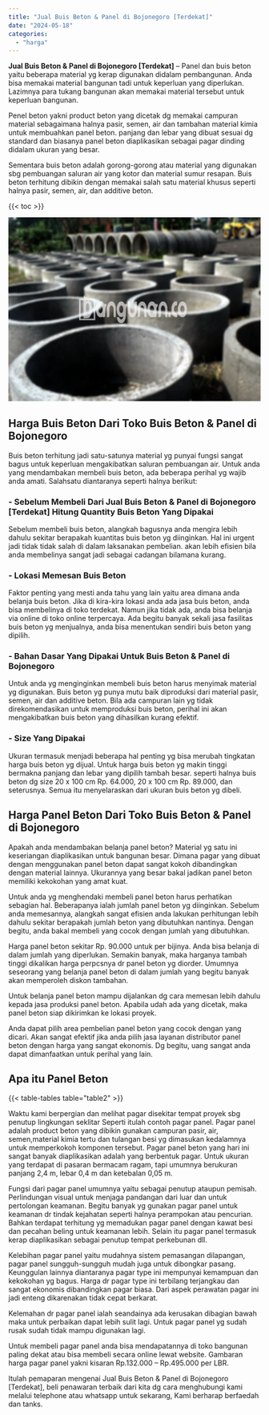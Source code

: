 ```yaml
---
title: "Jual Buis Beton & Panel di Bojonegoro [Terdekat]"
date: "2024-05-18"
categories: 
  - "harga"
---
```


**Jual Buis Beton & Panel di Bojonegoro \[Terdekat\]** – Panel dan buis beton yaitu beberapa material yg kerap digunakan didalam pembangunan. Anda bisa memakai material bangunan tadi untuk keperluan yang diperlukan. Lazimnya para tukang bangunan akan memakai material tersebut untuk keperluan bangunan.

Penel beton yakni product beton yang dicetak dg memakai campuran material sebagaimana halnya pasir, semen, air dan tambahan material kimia untuk membuahkan panel beton. panjang dan lebar yang dibuat sesuai dg standard dan biasanya panel beton diaplikasikan sebagai pagar dinding didalam ukuran yang besar.

Sementara buis beton adalah gorong-gorong atau material yang digunakan sbg pembuangan saluran air yang kotor dan material sumur resapan. Buis beton terhitung dibikin dengan memakai salah satu material khusus seperti halnya pasir, semen, air, dan additive beton.

{{< toc >}}

![Jual Buis Beton & Panel di Bojonegoro [Terdekat]](/images/jual-panel-buis-beton-murah-27.png)

## Harga Buis Beton Dari Toko Buis Beton & Panel di Bojonegoro

Buis beton terhitung jadi satu-satunya material yg punyai fungsi sangat bagus untuk keperluan mengakibatkan saluran pembuangan air. Untuk anda yang mendambakan membeli buis beton, ada beberapa perihal yg wajib anda amati. Salahsatu diantaranya seperti halnya berikut:

### \- Sebelum Membeli Dari Jual Buis Beton & Panel di Bojonegoro \[Terdekat\] Hitung Quantity Buis Beton Yang Dipakai

Sebelum membeli buis beton, alangkah bagusnya anda mengira lebih dahulu sekitar berapakah kuantitas buis beton yg diinginkan. Hal ini urgent jadi tidak tidak salah di dalam laksanakan pembelian. akan lebih efisien bila anda membelinya sangat jadi sebagai cadangan bilamana kurang.

### \- Lokasi Memesan Buis Beton

Faktor penting yang mesti anda tahu yang lain yaitu area dimana anda belanja buis beton. Jika di kira-kira lokasi anda ada jasa buis beton, anda bisa membelinya di toko terdekat. Namun jika tidak ada, anda bisa belanja via online di toko online terpercaya. Ada begitu banyak sekali jasa fasilitas buis beton yg menjualnya, anda bisa menentukan sendiri buis beton yang dipilih.

### \- Bahan Dasar Yang Dipakai Untuk Buis Beton & Panel di Bojonegoro

Untuk anda yg menginginkan membeli buis beton harus menyimak material yg digunakan. Buis beton yg punya mutu baik diproduksi dari material pasir, semen, air dan additive beton. Bila ada campuran lain yg tidak direkomendasikan untuk memproduksi buis beton, perihal ini akan mengakibatkan buis beton yang dihasilkan kurang efektif.

### \- Size Yang Dipakai

Ukuran termasuk menjadi beberapa hal penting yg bisa merubah tingkatan harga buis beton yg dijual. Untuk harga buis beton yg makin tinggi bermakna panjang dan lebar yang dipilih tambah besar. seperti halnya buis beton dg size 20 x 100 cm Rp. 64.000, 20 x 100 cm Rp. 89.000, dan seterusnya. Semua itu menyelaraskan dari ukuran buis beton yg dibeli.

## Harga Panel Beton Dari Toko Buis Beton & Panel di Bojonegoro

Apakah anda mendambakan belanja panel beton? Material yg satu ini keseriangan diaplikasikan untuk bangunan besar. Dimana pagar yang dibuat dengan menggunakan panel beton dapat sangat kokoh dibandingkan dengan material lainnya. Ukurannya yang besar bakal jadikan panel beton memiliki kekokohan yang amat kuat.

Untuk anda yg menghendaki membeli panel beton harus perhatikan sebagian hal. Beberapanya ialah jumlah panel beton yg diinginkan. Sebelum anda memesannya, alangkah sangat efisien anda lakukan perhitungan lebih dahulu sekitar berapakah jumlah beton yang dibutuhkan nantinya. Dengan begitu, anda bakal membeli yang cocok dengan jumlah yang dibutuhkan.

Harga panel beton sekitar Rp. 90.000 untuk per bijinya. Anda bisa belanja di dalam jumlah yang diperlukan. Semakin banyak, maka harganya tambah tinggi dikalikan harga perpcsnya dr panel beton yg diorder. Umumnya seseorang yang belanja panel beton di dalam jumlah yang begitu banyak akan memperoleh diskon tambahan.

Untuk belanja panel beton mampu dijalankan dg cara memesan lebih dahulu kepada jasa produksi panel beton. Apabila udah ada yang dicetak, maka panel beton siap dikirimkan ke lokasi proyek.

Anda dapat pilih area pembelian panel beton yang cocok dengan yang dicari. Akan sangat efektif jika anda pilih jasa layanan distributor panel beton dengan harga yang sangat ekonomis. Dg begitu, uang sangat anda dapat dimanfaatkan untuk perihal yang lain.

## Apa itu Panel Beton

{{< table-tables table="table2" >}}

Waktu kami berpergian dan melihat pagar disekitar tempat proyek sbg penutup lingkungan seklitar Seperti itulah contoh pagar panel. Pagar panel adalah product beton yang dibikin gunakan campuran pasir, air, semen,material kimia tertu dan tulangan besi yg dimasukan kedalamnya untuk memperkokoh komponen tersebut. Pagar panel beton yang hari ini sangat banyak diaplikasikan adalah yang berbentuk pagar. Untuk ukuran yang terdapat di pasaran bermacam ragam, tapi umumnya berukuran panjang 2,4 m, lebar 0,4 m dan ketebalan 0,05 m.

Fungsi dari pagar panel umumnya yaitu sebagai penutup ataupun pemisah. Perlindungan visual untuk menjaga pandangan dari luar dan untuk pertolongan keamanan. Begitu banyak yg gunakan pagar panel untuk keamanan dr tindak kejahatan seperti halnya perampokan atau pencurian. Bahkan terdapat terhitung yg memadukan pagar panel dengan kawat besi dan pecahan beling untuk keamanan lebih. Selain itu pagar panel termasuk kerap diaplikasikan sebagai penutup tempat perkebunan dll.

Kelebihan pagar panel yaitu mudahnya sistem pemasangan dilapangan, pagar panel sungguh-sungguh mudah juga untuk dibongkar pasang. Keunggulan lainnya diantaranya pagar type ini mempunyai kemampuan dan kekokohan yg bagus. Harga dr pagar type ini terbilang terjangkau dan sangat ekonomis dibandingkan pagar biasa. Dari aspek perawatan pagar ini jadi enteng dikarenakan tidak cepat berkarat.

Kelemahan dr pagar panel ialah seandainya ada kerusakan dibagian bawah maka untuk perbaikan dapat lebih sulit lagi. Untuk pagar panel yg sudah rusak sudah tidak mampu digunakan lagi.

Untuk membeli pagar panel anda bisa mendapatannya di toko bangunan paling dekat atau bisa membeli secara online lewat website. Gambaran harga pagar panel yakni kisaran Rp.132.000 – Rp.495.000 per LBR.

Itulah pemaparan mengenai Jual Buis Beton & Panel di Bojonegoro \[Terdekat\], beli penawaran terbaik dari kita dg cara menghubungi kami melalui telephone atau whatsapp untuk sekarang, Kami berharap berfaedah dan tanks.
